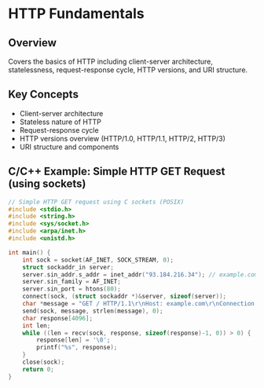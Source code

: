 # HTTP Fundamentals

## Overview
Covers the basics of HTTP including client-server architecture, statelessness, request-response cycle, HTTP versions, and URI structure.

## Key Concepts
- Client-server architecture
- Stateless nature of HTTP
- Request-response cycle
- HTTP versions overview (HTTP/1.0, HTTP/1.1, HTTP/2, HTTP/3)
- URI structure and components

## C/C++ Example: Simple HTTP GET Request (using sockets)
```c
// Simple HTTP GET request using C sockets (POSIX)
#include <stdio.h>
#include <string.h>
#include <sys/socket.h>
#include <arpa/inet.h>
#include <unistd.h>

int main() {
    int sock = socket(AF_INET, SOCK_STREAM, 0);
    struct sockaddr_in server;
    server.sin_addr.s_addr = inet_addr("93.184.216.34"); // example.com
    server.sin_family = AF_INET;
    server.sin_port = htons(80);
    connect(sock, (struct sockaddr *)&server, sizeof(server));
    char *message = "GET / HTTP/1.1\r\nHost: example.com\r\nConnection: close\r\n\r\n";
    send(sock, message, strlen(message), 0);
    char response[4096];
    int len;
    while ((len = recv(sock, response, sizeof(response)-1, 0)) > 0) {
        response[len] = '\0';
        printf("%s", response);
    }
    close(sock);
    return 0;
}
```
